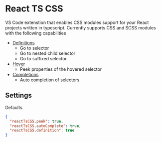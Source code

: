 # React TS CSS

VS Code extenstion that enables CSS modules support for your React projects written in typescript.
Currently supports CSS and SCSS modules with the following capabilities

- [Definitions](https://code.visualstudio.com/api/references/vscode-api#DefinitionProvider)
  - Go to selector
  - Go to nested child selector
  - Go to suffixed selector.
- [Hover](https://code.visualstudio.com/api/references/vscode-api#HoverProvider)
  - Peek properties of the hovered selector
- [Completions](https://code.visualstudio.com/api/references/vscode-api#HoverProvider)
  - Auto completion of selectors

## Settings

Defaults

```json
{
  "reactTsCSS.peek": true,
  "reactTsCSS.autoComplete": true,
  "reactTsCSS.definition": true
}
```
